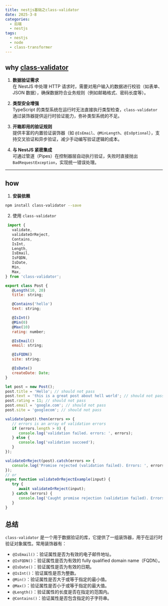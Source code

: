 ```yaml
---
title: nestjs基础之class-validator
date: 2025-3-8
categories:
  - 后端
  - nestjs
tags:
  - nestjs
  - node
  - class-transformer
---
```


## why [class-validator](https://github.com/typestack/class-validator)

1. **数据验证需求**  
   在 NestJS 中处理 HTTP 请求时，需要对用户输入的数据进行校验（如表单、JSON 数据），确保数据符合业务规则（例如邮箱格式、密码长度等）。

2. **类型安全增强**  
   TypeScript 的类型系统在运行时无法直接执行类型检查，`class-validator` 通过装饰器提供运行时验证能力，弥补类型系统的不足。

3. **开箱即用的验证规则**  
   提供丰富的内置验证装饰器（如 `@IsEmail`、`@MinLength`、`@IsOptional`），支持交叉验证和异步验证，减少手动编写验证逻辑的成本。

4. **与 NestJS 紧密集成**  
   可通过管道（Pipes）在控制器层自动执行验证，失败时直接抛出 `BadRequestException`，实现统一错误处理。

---

## how

1. **安装依赖**  
```bash
npm install class-validator --save
```

2. 使用 `class-validator`
```js
 import {
   validate,
   validateOrReject,
   Contains,
   IsInt,
   Length,
   IsEmail,
   IsFQDN,
   IsDate,
   Min,
   Max,
} from 'class-validator';

export class Post {
   @Length(10, 20)
   title: string;

   @Contains('hello')
   text: string;

   @IsInt()
   @Min(0)
   @Max(10)
   rating: number;

   @IsEmail()
   email: string;

   @IsFQDN()
   site: string;

   @IsDate()
   createDate: Date;
}

let post = new Post();
post.title = 'Hello'; // should not pass
post.text = 'this is a great post about hell world'; // should not pass
post.rating = 11; // should not pass
post.email = 'google.com'; // should not pass
post.site = 'googlecom'; // should not pass

validate(post).then(errors => {
   // errors is an array of validation errors
   if (errors.length > 0) {
      console.log('validation failed. errors: ', errors);
   } else {
      console.log('validation succeed');
   }
});

validateOrReject(post).catch(errors => {
   console.log('Promise rejected (validation failed). Errors: ', errors);
});
// or
async function validateOrRejectExample(input) {
   try {
      await validateOrReject(input);
   } catch (errors) {
      console.log('Caught promise rejection (validation failed). Errors: ', errors);
   }
}
```

## 总结

`class-validator` 是一个用于数据验证的库，它提供了一组装饰器，用于在运行时验证对象属性。常用装饰器有：
- `@IsEmail()`：验证属性是否为有效的电子邮件地址。
- `@IsFQDN()`：验证属性是否为有效的 fully qualified domain name（FQDN）。
- `@IsDate()`：验证属性是否为有效的日期。
- `@IsInt()`：验证属性是否为整数。
- `@Min()`：验证属性是否大于或等于指定的最小值。
- `@Max()`：验证属性是否小于或等于指定的最大值。
- `@Length()`：验证属性的长度是否在指定的范围内。
- `@Contains()`：验证属性是否包含指定的子字符串。
